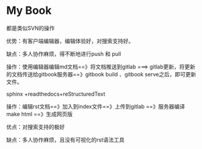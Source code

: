 # My Book

都是类似SVN的操作

优势：有客户端编辑器，编辑体验好，对搜索支持好。

缺点：多人协作麻烦，得不断地进行push 和 pull

操作：使用编辑器编辑md文档==》将文档推送到gitlab  ===&gt;  gitlab更新，将更新的文档传送给gitbook服务器==》gitbook build 、gitbook serve之后，即可更新文件。

sphinx +readthedocs+reStructuredText

操作：编辑rst文档==》加入到index文件==》上传到gitlab ==》服务器编译make html ==》生成网页版

优点：对搜索支持的极好

缺点：多人协作麻烦，且没有可视化的rst语法工具

